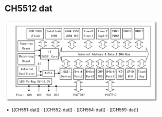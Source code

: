 
# CH5512 dat

![](18-51-14-25-07-2023.png)


- [[CH551-dat]] - [[CH552-dat]] - [[CH554-dat]] - [[CH559-dat]]